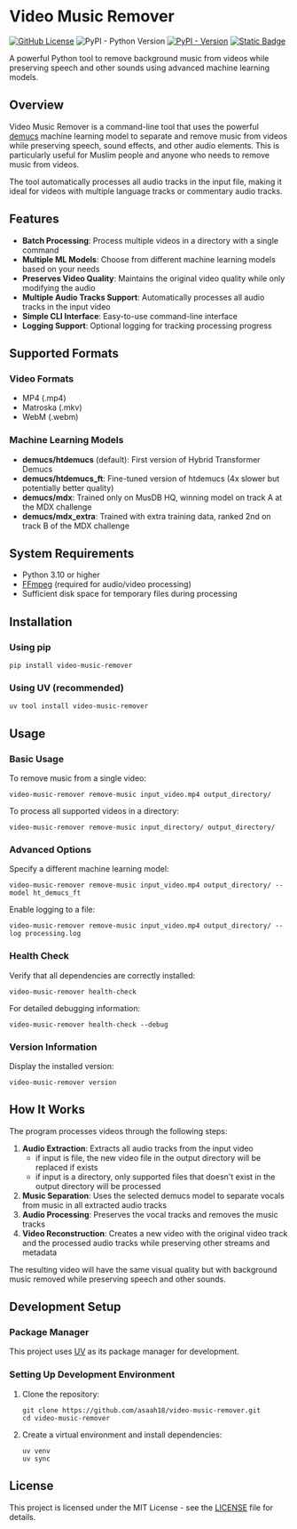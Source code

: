 # Video Music Remover

[![GitHub License](https://img.shields.io/github/license/asaah18/video-music-remover)](/LICENSE)
![PyPI - Python Version](https://img.shields.io/pypi/pyversions/video-music-remover)
[![PyPI - Version](https://img.shields.io/pypi/v/video-music-remover)](https://pypi.org/project/video-music-remover/)
[![Static Badge](https://img.shields.io/badge/package_manager-uv-blue?color=8A2BE2)](https://docs.astral.sh/uv/)

A powerful Python tool to remove background music from videos while preserving speech and other sounds using advanced
machine learning models.

## Overview

Video Music Remover is a command-line tool that uses the powerful [demucs](https://github.com/adefossez/demucs) machine
learning model to separate and remove music from videos while preserving speech, sound effects, and other audio
elements.
This is particularly useful for Muslim people and anyone who needs to remove music from videos.

The tool automatically processes all audio tracks in the input file, making it ideal for videos with multiple
language tracks or commentary audio tracks.

## Features

- **Batch Processing**: Process multiple videos in a directory with a single command
- **Multiple ML Models**: Choose from different machine learning models based on your needs
- **Preserves Video Quality**: Maintains the original video quality while only modifying the audio
- **Multiple Audio Tracks Support**: Automatically processes all audio tracks in the input video
- **Simple CLI Interface**: Easy-to-use command-line interface
- **Logging Support**: Optional logging for tracking processing progress

## Supported Formats

### Video Formats

- MP4 (.mp4)
- Matroska (.mkv)
- WebM (.webm)

### Machine Learning Models

- **demucs/htdemucs** (default): First version of Hybrid Transformer Demucs
- **demucs/htdemucs_ft**: Fine-tuned version of htdemucs (4x slower but potentially better quality)
- **demucs/mdx**: Trained only on MusDB HQ, winning model on track A at the MDX challenge
- **demucs/mdx_extra**: Trained with extra training data, ranked 2nd on track B of the MDX challenge

## System Requirements

- Python 3.10 or higher
- [FFmpeg](https://ffmpeg.org) (required for audio/video processing)
- Sufficient disk space for temporary files during processing

## Installation

### Using pip

```shell
pip install video-music-remover
```

### Using UV (recommended)

```shell
uv tool install video-music-remover
```

## Usage

### Basic Usage

To remove music from a single video:

```shell
video-music-remover remove-music input_video.mp4 output_directory/
```

To process all supported videos in a directory:

```shell
video-music-remover remove-music input_directory/ output_directory/
```

### Advanced Options

Specify a different machine learning model:

```shell
video-music-remover remove-music input_video.mp4 output_directory/ --model ht_demucs_ft
```

Enable logging to a file:

```shell
video-music-remover remove-music input_video.mp4 output_directory/ --log processing.log
```

### Health Check

Verify that all dependencies are correctly installed:

```shell
video-music-remover health-check
```

For detailed debugging information:

```shell
video-music-remover health-check --debug
```

### Version Information

Display the installed version:

```shell
video-music-remover version
```

## How It Works

The program processes videos through the following steps:

1. **Audio Extraction**: Extracts all audio tracks from the input video
   - if input is file, the new video file in the output directory will be replaced if exists
   - if input is a directory, only supported files that doesn't exist in the output directory will be processed
2. **Music Separation**: Uses the selected demucs model to separate vocals from music in all extracted audio tracks
3. **Audio Processing**: Preserves the vocal tracks and removes the music tracks
4. **Video Reconstruction**: Creates a new video with the original video track and the processed audio tracks while
   preserving other streams and metadata

The resulting video will have the same visual quality but with background music removed while preserving speech and
other sounds.

## Development Setup

### Package Manager

This project uses [UV](https://docs.astral.sh/uv/) as its package manager for development.

### Setting Up Development Environment

1. Clone the repository:
   ```shell
   git clone https://github.com/asaah18/video-music-remover.git
   cd video-music-remover
   ```

2. Create a virtual environment and install dependencies:
   ```shell
   uv venv
   uv sync
   ```

## License

This project is licensed under the MIT License - see the [LICENSE](LICENSE) file for details.
